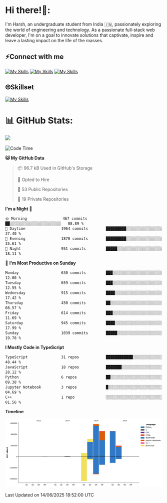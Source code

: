
# Hi there!👋:
<p> I'm Harsh, an undergraduate student from India 🇮🇳, passionately exploring the world of engineering and technology. As a passionate full-stack web developer, I'm on a goal to innovate solutions that captivate, inspire and leave a lasting impact on the life of the masses. </p>

## ⚡Connect with me

[![My Skills](https://skillicons.dev/icons?i=gmail)](mailto:harshpandey.tech@gmail.com) [![My Skills](https://skillicons.dev/icons?i=linkedin)](https://linkedin.com/in/harsh3dev) [![My Skills](https://skillicons.dev/icons?i=twitter)](https://x.com/harshxai)

## 🌐Skillset
[![My Skills](https://skillicons.dev/icons?i=js,ts,react,nextjs,nodejs,tailwind,mongo,express,postgres,prisma,html,css,docker,aws,cpp,git,vscode,figma)](https://skillicons.dev)


# 📊 GitHub Stats:
![](https://komarev.com/ghpvc/?username=harsh3dev)

<!--START_SECTION:waka-->
![Code Time](http://img.shields.io/badge/Code%20Time-163%20hrs%2047%20mins-blue)

**🐱 My GitHub Data** 

> 📦 96.7 kB Used in GitHub's Storage 
 > 
> 💼 Opted to Hire
 > 
> 📜 53 Public Repositories 
 > 
> 🔑 19 Private Repositories 
 > 
**I'm a Night 🦉** 

```text
🌞 Morning                467 commits         ██░░░░░░░░░░░░░░░░░░░░░░░   08.89 % 
🌆 Daytime                1964 commits        █████████░░░░░░░░░░░░░░░░   37.40 % 
🌃 Evening                1870 commits        █████████░░░░░░░░░░░░░░░░   35.61 % 
🌙 Night                  951 commits         █████░░░░░░░░░░░░░░░░░░░░   18.11 % 
```
📅 **I'm Most Productive on Sunday** 

```text
Monday                   630 commits         ███░░░░░░░░░░░░░░░░░░░░░░   12.00 % 
Tuesday                  659 commits         ███░░░░░░░░░░░░░░░░░░░░░░   12.55 % 
Wednesday                915 commits         ████░░░░░░░░░░░░░░░░░░░░░   17.42 % 
Thursday                 450 commits         ██░░░░░░░░░░░░░░░░░░░░░░░   08.57 % 
Friday                   614 commits         ███░░░░░░░░░░░░░░░░░░░░░░   11.69 % 
Saturday                 945 commits         ████░░░░░░░░░░░░░░░░░░░░░   17.99 % 
Sunday                   1039 commits        █████░░░░░░░░░░░░░░░░░░░░   19.78 % 
```


**I Mostly Code in TypeScript** 

```text
TypeScript               31 repos            ████████████░░░░░░░░░░░░░   48.44 % 
JavaScript               18 repos            ███████░░░░░░░░░░░░░░░░░░   28.12 % 
Python                   6 repos             ██░░░░░░░░░░░░░░░░░░░░░░░   09.38 % 
Jupyter Notebook         3 repos             █░░░░░░░░░░░░░░░░░░░░░░░░   04.69 % 
C++                      1 repo              ░░░░░░░░░░░░░░░░░░░░░░░░░   01.56 % 
```



**Timeline**

![Lines of Code chart](https://raw.githubusercontent.com/harsh3dev/harsh3dev/main/assets/bar_graph.png)


 Last Updated on 14/06/2025 18:52:00 UTC
<!--END_SECTION:waka-->

